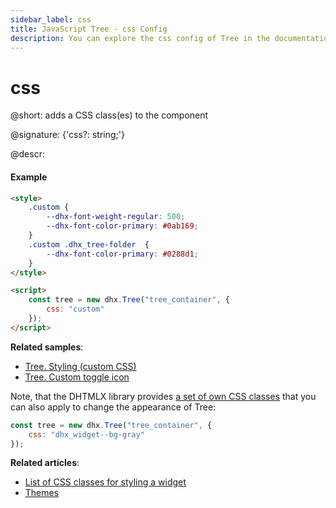 ```yaml
---
sidebar_label: css
title: JavaScript Tree - css Config 
description: You can explore the css config of Tree in the documentation of the DHTMLX JavaScript UI library. Browse developer guides and API reference, try out code examples and live demos, and download a free 30-day evaluation version of DHTMLX Suite 7.
---
```


# css

@short: adds a CSS class(es) to the component

@signature: {'css?: string;'}

@descr:
#### Example

~~~html
<style>
    .custom {
        --dhx-font-weight-regular: 500;
        --dhx-font-color-primary: #0ab169;
    }
	.custom .dhx_tree-folder  {
        --dhx-font-color-primary: #0288d1;
	}
</style>

<script>
    const tree = new dhx.Tree("tree_container", {
        css: "custom"
    });
</script>
~~~

**Related samples**:
- [Tree. Styling (custom CSS)](https://snippet.dhtmlx.com/ocv4p7zg)
- [Tree. Custom toggle icon](https://snippet.dhtmlx.com/zapehxd3)

Note, that the DHTMLX library provides [a set of own CSS classes](helpers/base_elements.md#list-of-css-classes-for-styling-a-widget) that you can also apply to change the appearance of Tree:

~~~js
const tree = new dhx.Tree("tree_container", {
	css: "dhx_widget--bg-gray"
});
~~~

**Related articles**: 
- [List of CSS classes for styling a widget](helpers/base_elements.md#list-of-css-classes-for-styling-a-widget)
- [Themes](themes.md)
